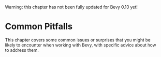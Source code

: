 Warning: this chapter has not been fully updated for Bevy 0.10 yet!

# Common Pitfalls

This chapter covers some common issues or surprises that you might be
likely to encounter when working with Bevy, with specific advice about how
to address them.
